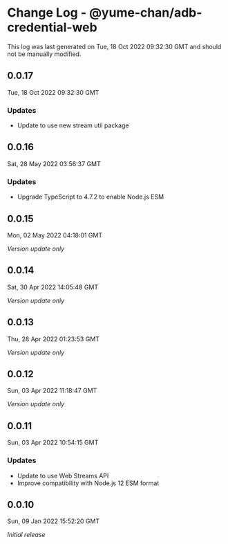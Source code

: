 # Change Log - @yume-chan/adb-credential-web

This log was last generated on Tue, 18 Oct 2022 09:32:30 GMT and should not be manually modified.

## 0.0.17
Tue, 18 Oct 2022 09:32:30 GMT

### Updates

- Update to use new stream util package

## 0.0.16
Sat, 28 May 2022 03:56:37 GMT

### Updates

- Upgrade TypeScript to 4.7.2 to enable Node.js ESM

## 0.0.15
Mon, 02 May 2022 04:18:01 GMT

_Version update only_

## 0.0.14
Sat, 30 Apr 2022 14:05:48 GMT

_Version update only_

## 0.0.13
Thu, 28 Apr 2022 01:23:53 GMT

_Version update only_

## 0.0.12
Sun, 03 Apr 2022 11:18:47 GMT

_Version update only_

## 0.0.11
Sun, 03 Apr 2022 10:54:15 GMT

### Updates

- Update to use Web Streams API
- Improve compatibility with Node.js 12 ESM format

## 0.0.10
Sun, 09 Jan 2022 15:52:20 GMT

_Initial release_

